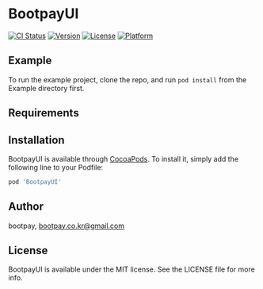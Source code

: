 # BootpayUI

[![CI Status](https://img.shields.io/travis/bootpay/BootpayUI.svg?style=flat)](https://travis-ci.org/bootpay/BootpayUI)
[![Version](https://img.shields.io/cocoapods/v/BootpayUI.svg?style=flat)](https://cocoapods.org/pods/BootpayUI)
[![License](https://img.shields.io/cocoapods/l/BootpayUI.svg?style=flat)](https://cocoapods.org/pods/BootpayUI)
[![Platform](https://img.shields.io/cocoapods/p/BootpayUI.svg?style=flat)](https://cocoapods.org/pods/BootpayUI)

## Example

To run the example project, clone the repo, and run `pod install` from the Example directory first.

## Requirements

## Installation

BootpayUI is available through [CocoaPods](https://cocoapods.org). To install
it, simply add the following line to your Podfile:

```ruby
pod 'BootpayUI'
```

## Author

bootpay, bootpay.co.kr@gmail.com

## License

BootpayUI is available under the MIT license. See the LICENSE file for more info.
